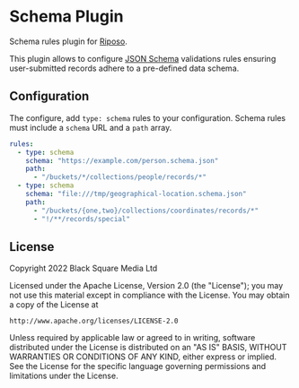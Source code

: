 # Schema Plugin

Schema rules plugin for [Riposo](https://github.com/riposo/riposo).

This plugin allows to configure [JSON Schema](https://json-schema.org/)
validations rules ensuring user-submitted records adhere to a pre-defined data
schema.

## Configuration

The configure, add `type: schema` rules to your configuration. Schema rules must
include a `schema` URL and a `path` array.

```yaml
rules:
  - type: schema
    schema: "https://example.com/person.schema.json"
    path:
      - "/buckets/*/collections/people/records/*"
  - type: schema
    schema: "file:///tmp/geographical-location.schema.json"
    path:
      - "/buckets/{one,two}/collections/coordinates/records/*"
      - "!/**/records/special"
```

## License

Copyright 2022 Black Square Media Ltd

Licensed under the Apache License, Version 2.0 (the "License");
you may not use this material except in compliance with the License.
You may obtain a copy of the License at

    http://www.apache.org/licenses/LICENSE-2.0

Unless required by applicable law or agreed to in writing, software
distributed under the License is distributed on an "AS IS" BASIS,
WITHOUT WARRANTIES OR CONDITIONS OF ANY KIND, either express or implied.
See the License for the specific language governing permissions and
limitations under the License.
